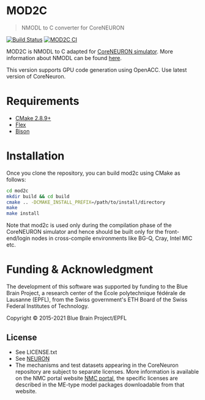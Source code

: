 # MOD2C
> NMODL to C converter for CoreNEURON

[![Build Status](https://travis-ci.org/BlueBrain/mod2c.svg?branch=master)](https://travis-ci.org/BlueBrain/mod2c) [![MOD2C CI](https://github.com/BlueBrain/mod2c/workflows/MOD2C%20CI/badge.svg)](https://github.com/BlueBrain/mod2c/actions?query=workflow%3A%22MOD2C+CI%22)

MOD2C is NMODL to C adapted for [CoreNEURON simulator](https://github.com/BlueBrain/CoreNEURON).
More information about NMODL can be found [here](https://www.neuron.yale.edu/neuron/static/docs/refman/nocmodl.html).

This version supports GPU code generation using OpenACC. Use latest
version of CoreNeuron.

# Requirements
* [CMake 2.8.9+](https://cmake.org/)
* [Flex](http://flex.sourceforge.net)
* [Bison](https://www.gnu.org/software/bison/)

# Installation

Once you clone the repository, you can build mod2c using CMake as follows:

```bash
cd mod2c
mkdir build && cd build
cmake .. -DCMAKE_INSTALL_PREFIX=/path/to/install/directory
make
make install
```

Note that mod2c is used only during the compilation phase of the CoreNEURON simulator
and hence should be built only for the front-end/login nodes in cross-compile environments
like BG-Q, Cray, Intel MIC etc.


# Funding & Acknowledgment
 
The development of this software was supported by funding to the Blue Brain Project, a research center of the École polytechnique fédérale de Lausanne (EPFL), from the Swiss government's ETH Board of the Swiss Federal Institutes of Technology.
 
Copyright © 2015-2021 Blue Brain Project/EPFL


## License
* See LICENSE.txt
* See [NEURON](https://www.neuron.yale.edu/neuron/)
* The mechanisms and test datasets appearing in the CoreNeuron repository are subject to separate licenses.
  More information is available on the NMC portal website [NMC portal](https://bbp.epfl.ch/nmc-portal/copyright),
  the specific licenses are described in the ME-type model packages downloadable from that website.

